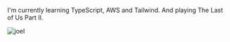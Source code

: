I'm currently learning TypeScript, AWS and Tailwind. And playing The Last of Us Part II.

![joel](https://media1.tenor.com/images/a86c26269fd96e5f9e035f37f7e5a40a/tenor.gif)

<!--
**sohaveaniceday/sohaveaniceday** is a ✨ _special_ ✨ repository because its `README.md` (this file) appears on your GitHub profile.

Here are some ideas to get you started:

- 🔭 I’m currently working on ...
- 🌱 I’m currently learning ...
- 👯 I’m looking to collaborate on ...
- 🤔 I’m looking for help with ...
- 💬 Ask me about ...
- 📫 How to reach me: ...
- 😄 Pronouns: ...
- ⚡ Fun fact: ...
-->
